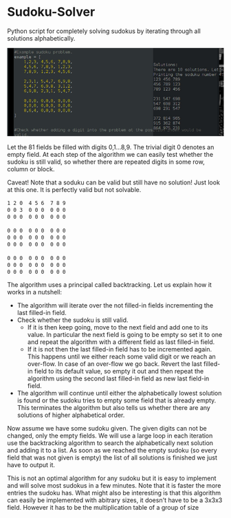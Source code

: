 # Sudoku-Solver
Python script for completely solving sudokus by iterating through all solutions alphabetically. 

![Screenshot](example.jpg "Screenshot")

Let the 81 fields be filled with digits 0,1...8,9. The trivial digit 0 denotes an empty field. At each step of the algorithm we can easily test whether the sudoku is still valid, so whether there are repeated digits in some row, column or block. 

Caveat!
Note that a soduku can be valid but still have no solution! Just look at this one. It is perfectly valid but not solvable. 

    1 2 0  4 5 6  7 8 9 
    0 0 3  0 0 0  0 0 0 
    0 0 0  0 0 0  0 0 0 

    0 0 0  0 0 0  0 0 0 
    0 0 0  0 0 0  0 0 0 
    0 0 0  0 0 0  0 0 0 

    0 0 0  0 0 0  0 0 0 
    0 0 0  0 0 0  0 0 0 
    0 0 0  0 0 0  0 0 0

The algorithm uses a principal called backtracking. Let us explain how it works in a nutshell:
- The algorithm will iterate over the not filled-in fields incrementing the last filled-in field.
- Check whether the sudoku is still valid.
  - If it is then keep going, move to the next field and add one to its value. In particular the next field is going to be empty so set it to one and repeat the algorithm with a different field as last filled-in field.
  - If it is not then the last filled-in field has to be incremented again. This happens until we either reach some valid digit or we reach an over-flow. In case of an over-flow we go back. Revert the last filled-in field to its default value, so empty it out and then repeat the algorithm using the second last filled-in field as new last field-in field.     
- The algorithm will continue until either the alphabetically lowest solution is found or the sudoku tries to empty some field that is already empty. This terminates the algorithm but also tells us whether there are any solutions of higher alphabetical order.

Now assume we have some sudoku given. The given digits can not be changed, only the empty fields. We will use a large loop in each iteration use the backtracking algorithm to search the alphabetically next solution and adding it to a list. As soon as we reached the empty sudoku (so every field that was not given is empty) the list of all solutions is finished we just have to output it. 


This is not an optimal algorithm for any sudoku but it is easy to implement and will solve most sudokus in a few minutes. Note that it is faster the more entries the sudoku has. What might also be interesting is that this algorithm can easily be implemented with abitrary sizes, it doesn't have to be a 3x3x3 field. However it has to be the multiplication table of a group of size 
